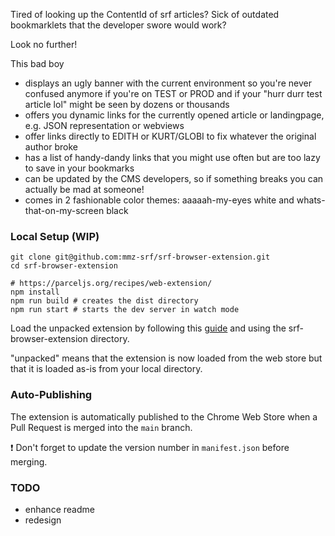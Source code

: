 Tired of looking up the ContentId of srf articles? Sick of outdated bookmarklets that the developer swore would work?

Look no further!

This bad boy

* displays an ugly banner with the current environment so you're never confused anymore if you're on TEST or PROD and if your "hurr durr test article lol" might be seen by dozens or thousands
* offers you dynamic links for the currently opened article or landingpage, e.g. JSON representation or webviews
* offer links directly to EDITH or KURT/GLOBI to fix whatever the original author broke
* has a list of handy-dandy links that you might use often but are too lazy to save in your bookmarks
* can be updated by the CMS developers, so if something breaks you can actually be mad at someone!
* comes in 2 fashionable color themes: aaaaah-my-eyes white and whats-that-on-my-screen black


### Local Setup (WIP)
```
git clone git@github.com:mmz-srf/srf-browser-extension.git
cd srf-browser-extension

# https://parceljs.org/recipes/web-extension/
npm install
npm run build # creates the dist directory
npm run start # starts the dev server in watch mode
```

Load the unpacked extension by following this [guide](https://developer.chrome.com/docs/extensions/get-started/tutorial/hello-world#load-unpacked) and using the srf-browser-extension directory.

"unpacked" means that the extension is now loaded from the web store but that it is loaded as-is from your local directory.


### Auto-Publishing
The extension is automatically published to the Chrome Web Store when a Pull Request is merged into the `main` branch.

:exclamation: Don't forget to update the version number in `manifest.json` before merging.

### TODO
* enhance readme
* redesign
